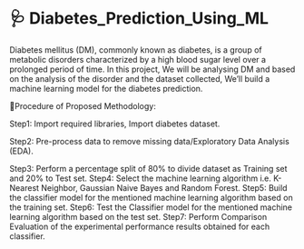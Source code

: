 # 🩺 Diabetes_Prediction_Using_ML

Diabetes mellitus (DM), commonly known as diabetes, is a group of metabolic disorders
characterized by a high blood sugar level over a prolonged period of time.
In this project, We will be analysing DM and based on the analysis of the disorder and the
dataset collected, We’ll build a machine learning model for the diabetes prediction.

🧩Procedure of Proposed Methodology:

Step1: Import required libraries, Import diabetes dataset.

Step2: Pre-process data to remove missing data/Exploratory Data Analysis (EDA).

Step3: Perform a percentage split of 80% to divide dataset as Training set and 20% to Test set.
Step4: Select the machine learning algorithm i.e. K- Nearest Neighbor, Gaussian Naive Bayes
and Random Forest.
Step5: Build the classifier model for the mentioned machine learning algorithm based on the
training set.
Step6: Test the Classifier model for the mentioned machine learning algorithm based on the
test set.
Step7: Perform Comparison Evaluation of the experimental performance results obtained for
each classifier.
